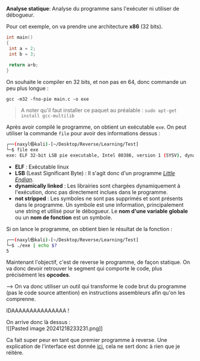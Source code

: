 **Analyse statique**: Analyse du programme sans l'exécuter ni utiliser de débogueur.

Pour cet exemple, on va prendre une architecture **x86** (32 bits).

```c
int main()  
{  
 int a = 2;  
 int b = 3;  
  
 return a+b;  
}
```
On souhaite le compiler en 32 bits, et non pas en 64, donc commande un peu plus longue : 
```
gcc -m32 -fno-pie main.c -o exe
```

> A noter qu'il faut installer ce paquet au préalable : `sudo apt-get install gcc-multilib`


Après avoir compilé le programme, on obtient un exécutable `exe`. On peut utiliser la commande `file` pour avoir des informations dessus :  
```bash
┌──(naxyl㉿kali)-[~/Desktop/Reverse/Learning/Test]
└─$ file exe 
exe: ELF 32-bit LSB pie executable, Intel 80386, version 1 (SYSV), dynamically linked, interpreter /lib/ld-linux.so.2, BuildID[sha1]=dd0d2aa9ca29ab6815c9088c6e2765a29da4d3df, for GNU/Linux 3.2.0, not stripped
```
- **ELF** : Exécutable linux
- **LSB** (Least Significant Byte) : Il s'agit donc d'un programme [*Little Endian*](https://reverse.zip/posts/introduction_au_reverse_partie_4/#le-boutisme).
- **dynamically linked** : Les librairies sont chargées dynamiquement à l'exécution, donc pas directement inclues dans le programme.
- **not stripped** : Les symboles ne sont pas supprimés et sont présents dans le programme. Un symbole est une information, principalement une string et utilisé pour le débogueur. Le **nom d'une variable** **globale** ou un **nom de fonction** est un symbole.

Si on lance le programme, on obtient bien le résultat de la fonction : 
```bash
┌──(naxyl㉿kali)-[~/Desktop/Reverse/Learning/Test]
└─$ ./exe | echo $?
5
```


Maintenant l'objectif, c'est de reverse le programme, de façon statique. On va donc devoir retrouver le segment qui comporte le code, plus précisément les **opcodes**.

--> On va donc utiliser un outil qui transforme le code brut du programme (pas le code source attention) en instructions assembleurs afin qu'on les comprenne.

IDAAAAAAAAAAAAAAA !

On arrive donc là dessus :  
![[Pasted image 20241218233231.png]]

Ca fait super peur en tant que premier programme à reverse. Une explication de l'interface est donnée [ici](https://reverse.zip/posts/introduction_au_reverse_partie_5/#apprendre-%C3%A0-utiliser-ida-freeware), cela ne sert donc à rien que je réitère.






